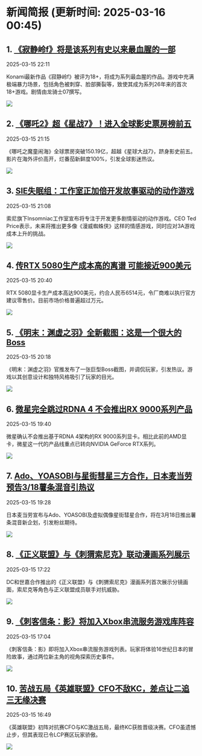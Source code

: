 # 新闻简报 (更新时间: 2025-03-16 00:45)

## 1. [《寂静岭f》将是该系列有史以来最血腥的一部](https://www.3dmgame.com/news/202503/3916473.html)  
2025-03-15 22:11  

Konami最新作品《寂静岭f》被评为18+，将成为系列最血腥的作品。游戏中充满极端暴力场景，包括角色被刺穿、脸部撕裂等，致使其成为系列26年来的首次18+游戏。剧情由龙骑士07撰写。

![](https://img.3dmgame.com/uploads/images/news/20250315/1742047829_832608.jpg)


## 2. [《哪吒2》超《星战7》！进入全球影史票房榜前五](https://www.3dmgame.com/news/202503/3916472.html)  
2025-03-15 21:15  

《哪吒之魔童闹海》全球票房突破150.19亿，超越《星球大战7》，跻身影史前五。影片在海外评价高开，烂番茄新鲜度100%，引发全球影迷热议。

![](https://img.3dmgame.com/uploads/images/news/20250315/1742044396_738034.jpg)


## 3. [SIE失眠组：工作室正加倍开发故事驱动的动作游戏](https://www.3dmgame.com/news/202503/3916471.html)  
2025-03-15 21:08  

索尼旗下Insomniac工作室宣布将专注于开发更多剧情驱动的动作游戏。CEO Ted Price表示，未来将推出更多像《漫威蜘蛛侠》这样的情感游戏，同时应对3A游戏成本上升的挑战。

![](https://img.3dmgame.com/uploads/images/news/20250315/1742043999_627737_jpg_r.jpg)


## 4. [传RTX 5080生产成本高的离谱 可能接近900美元](https://www.3dmgame.com/news/202503/3916470.html)  
2025-03-15 20:40  

RTX 5080显卡生产成本高达900美元，约合人民币6514元，令厂商难以执行官方建议零售价。目前市场价格普遍超过万元。

![](https://img.3dmgame.com/uploads/images/news/20250315/1742043086_356202_jpg_r.jpg)


## 5. [《明末：渊虚之羽》全新截图：这是一个很大的Boss](https://www.3dmgame.com/news/202503/3916469.html)  
2025-03-15 20:18  

《明末：渊虚之羽》官推发布了一张巨型Boss截图，并调侃玩家，引发热议。游戏以其创意设计和独特风格吸引了玩家的目光。

![](https://img.3dmgame.com/uploads/images/news/20250315/1742041056_485772_jpg_r.jpg)


## 6. [微星完全跳过RDNA 4 不会推出RX 9000系列产品](https://www.3dmgame.com/news/202503/3916468.html)  
2025-03-15 19:40  

微星确认不会推出基于RDNA 4架构的RX 9000系列显卡。相比此前的AMD显卡，微星这一代的产品线重点已转向NVIDIA GeForce RTX系列。

![](https://img.3dmgame.com/uploads/images/news/20250315/1742039160_243511_jpg_r.jpg)


## 7. [Ado、YOASOBI与星街彗星三方合作，日本麦当劳预告3/18薯条混音引热议](https://www.4gamers.com.tw/news/detail/70699/suisei-hoshimachi-ado-and-yoasobi-collaborate-with-mcdonald-on-music)  
2025-03-15 19:28  

日本麦当劳宣布与Ado、YOASOBI及虚拟偶像星街彗星合作，将在3月18日推出薯条混音新企划，引发粉丝期待。

![](https://img.4gamers.com.tw/puku-clone-version/12405f47b6bc622508ac965f529d01dab143f6a3.jpg)


## 8. [《正义联盟》与《刺猬索尼克》联动漫画系列展示](https://www.3dmgame.com/news/202503/3916467.html)  
2025-03-15 17:22  

DC和世嘉合作推出的《正义联盟》与《刺猬索尼克》漫画系列首次展示分镜画面，索尼克等角色与正义联盟成员联手对抗威胁。

![](https://img.3dmgame.com/uploads/images/news/20250315/1742023779_150605_jpg_r.jpg)


## 9. [《刺客信条：影》将加入Xbox串流服务游戏库阵容](https://www.3dmgame.com/news/202503/3916466.html)  
2025-03-15 17:04  

《刺客信条：影》即将加入Xbox串流服务游戏列表。玩家将体验16世纪日本的冒险故事，通过两位新主角的视角探索历史事件。

![](https://img.3dmgame.com/uploads/images/news/20250315/1742023398_491430_jpg_r.jpg)


## 10. [苦战五局《英雄联盟》CFO不敌KC，差点让二追三无缘决赛](https://www.4gamers.com.tw/news/detail/70698/first-stand-tournament-2025-semi-final)  
2025-03-15 16:49  

《英雄联盟》初阵对抗赛CFO与KC激战五局，最终KC获胜晋级决赛。CFO虽遗憾止步，但其表现已令LCP赛区玩家骄傲。

![](https://img.4gamers.com.tw/puku-clone-version/b771847ede3089eaf086baf5ad66382bb8f5b96e.jpg)
